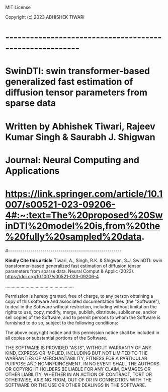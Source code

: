 MIT License

Copyright (c) 2023 ABHISHEK TIWARI

# --------------------------------------------------------
# SwinDTI: swin transformer-based generalized fast estimation of diffusion tensor parameters from sparse data
# Written by Abhishek Tiwari, Rajeev Kumar Singh & Saurabh J. Shigwan 
#
# Journal: Neural Computing and Applications

# https://link.springer.com/article/10.1007/s00521-023-09206-4#:~:text=The%20proposed%20SwinDTI%20model%20is,from%20the%20fully%20sampled%20data.
#--------------------------------------------------------


**Kindly Cite this article**
Tiwari, A., Singh, R.K. & Shigwan, S.J. SwinDTI: swin transformer-based generalized fast estimation of diffusion tensor parameters from sparse data. Neural Comput & Applic (2023). https://doi.org/10.1007/s00521-023-09206-4



......................................................

Permission is hereby granted, free of charge, to any person obtaining a copy
of this software and associated documentation files (the "Software"), to deal
in the Software without restriction, including without limitation the rights
to use, copy, modify, merge, publish, distribute, sublicense, and/or sell
copies of the Software, and to permit persons to whom the Software is
furnished to do so, subject to the following conditions:

The above copyright notice and this permission notice shall be included in all
copies or substantial portions of the Software.

THE SOFTWARE IS PROVIDED "AS IS", WITHOUT WARRANTY OF ANY KIND, EXPRESS OR
IMPLIED, INCLUDING BUT NOT LIMITED TO THE WARRANTIES OF MERCHANTABILITY,
FITNESS FOR A PARTICULAR PURPOSE AND NONINFRINGEMENT. IN NO EVENT SHALL THE
AUTHORS OR COPYRIGHT HOLDERS BE LIABLE FOR ANY CLAIM, DAMAGES OR OTHER
LIABILITY, WHETHER IN AN ACTION OF CONTRACT, TORT OR OTHERWISE, ARISING FROM,
OUT OF OR IN CONNECTION WITH THE SOFTWARE OR THE USE OR OTHER DEALINGS IN THE
SOFTWARE.
